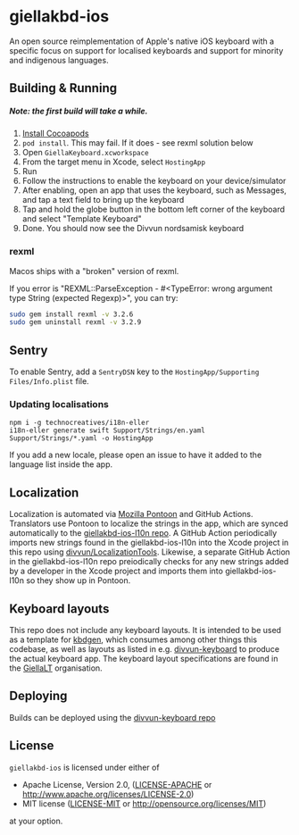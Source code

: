 # giellakbd-ios

An open source reimplementation of Apple's native iOS keyboard with a specific focus on support for localised keyboards and support for minority and indigenous languages.


## Building & Running

##### Note: the first build will take a while.

1. [Install Cocoapods](https://cocoapods.org/)
2. `pod install`. This may fail. If it does - see rexml solution below
3. Open `GiellaKeyboard.xcworkspace`
4. From the target menu in Xcode, select `HostingApp`
5. Run
6. Follow the instructions to enable the keyboard on your device/simulator
7. After enabling, open an app that uses the keyboard, such as Messages, and tap a text field to bring up the keyboard
8. Tap and hold the globe button in the bottom left corner of the keyboard and select "Template Keyboard"
9. Done. You should now see the Divvun nordsamisk keyboard


### rexml

Macos ships with a "broken" version of rexml.

If you error is "REXML::ParseException - #<TypeError: wrong argument type String (expected Regexp)>", you can try:

```bash
sudo gem install rexml -v 3.2.6
sudo gem uninstall rexml -v 3.2.9
```


## Sentry

To enable Sentry, add a `SentryDSN` key to the `HostingApp/Supporting Files/Info.plist` file.

### Updating localisations

```
npm i -g technocreatives/i18n-eller
i18n-eller generate swift Support/Strings/en.yaml Support/Strings/*.yaml -o HostingApp
```

If you add a new locale, please open an issue to have it added to the language list inside the app.

## Localization

Localization is automated via [Mozilla Pontoon](https://pontoon.mozilla.org/) and GitHub Actions. Translators use Pontoon to localize the strings in the app, which are synced automatically to the [giellakbd-ios-l10n repo](https://github.com/divvun/giellakbd-ios-l10n). A GitHub Action periodically imports new strings found in the giellakbd-ios-l10n into the Xcode project in this repo using [divvun/LocalizationTools](https://github.com/divvun/LocalizationTools). Likewise, a separate GitHub Action in the giellakbd-ios-l10n repo preiodically checks for any new strings added by a developer in the Xcode project and imports them into giellakbd-ios-l10n so they show up in Pontoon.

## Keyboard layouts

This repo does not include any keyboard layouts. It is intended to be used as a template for [kbdgen](https://github.com/divvun/kbdgen), which consumes among other things this codebase, as well as layouts as listed in e.g. [divvun-keyboard](https://github.com/divvun/divvun-keyboard) to produce the actual keyboard app. The keyboard layout specifications are found in the [GiellaLT](https://github.com/giellalt?q=keyboard-&type=&language=) organisation.

## Deploying

Builds can be deployed using the [divvun-keyboard repo](https://github.com/divvun/divvun-keyboard)

## License

`giellakbd-ios` is licensed under either of

 * Apache License, Version 2.0, ([LICENSE-APACHE](LICENSE-APACHE) or http://www.apache.org/licenses/LICENSE-2.0)
 * MIT license ([LICENSE-MIT](LICENSE-MIT) or http://opensource.org/licenses/MIT)

at your option.

